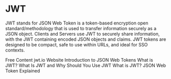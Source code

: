 # JWT

JWT stands for JSON Web Token is a token-based encryption open standard/methodology that is used to transfer information securely as a JSON object. Clients and Servers use JWT to securely share information, with the JWT containing encoded JSON objects and claims. JWT tokens are designed to be compact, safe to use within URLs, and ideal for SSO contexts.

<ResourceGroupTitle>Free Content</ResourceGroupTitle>
<BadgeLink colorScheme='blue' badgeText='JWT Website' href='https://jwt.io/'>jwt.io Website</BadgeLink>
<BadgeLink colorScheme='yellow' badgeText='Read' href='https://jwt.io/introduction'>Introduction to JSON Web Tokens</BadgeLink>
<BadgeLink colorScheme='yellow' badgeText='Read' href='https://www.akana.com/blog/what-is-jwt'>What is JWT?</BadgeLink>
<BadgeLink badgeText='Watch' href='https://www.youtube.com/watch?v=7Q17ubqLfaM'>What Is JWT and Why Should You Use JWT</BadgeLink>
<BadgeLink badgeText='Watch' href='https://www.youtube.com/watch?v=926mknSW9Lo'>What is JWT? JSON Web Token Explained</BadgeLink>
